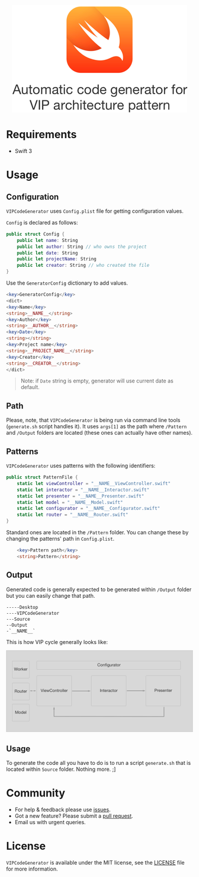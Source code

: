 <p align="center">
  <img src ="https://raw.githubusercontent.com/Athlee/VIPCodeGenerator/master/Assets/logo.png" />
</p>

# Requirements
- Swift 3 

# Usage

## Configuration

`VIPCodeGenerator` uses `Config.plist` file for getting configuration values. 

`Config` is declared as follows:

```swift
public struct Config {
    public let name: String
    public let author: String // who owns the project
    public let date: String
    public let projectName: String
    public let creator: String // who created the file
}
```

Use the `GeneratorConfig` dictionary to add values. 

```php
<key>GeneratorConfig</key>
<dict>
<key>Name</key>
<string>__NAME__</string>
<key>Author</key>
<string>__AUTHOR__</string>
<key>Date</key>
<string></string>
<key>Project name</key>
<string>__PROJECT_NAME__</string>
<key>Creator</key>
<string>__CREATOR__</string>
</dict>
```

> Note: if `Date` string is empty, generator will use current date as default.

## Path

Please, note, that `VIPCodeGenerator` is being run via command line tools (`generate.sh` script handles it). It uses `args[1]` as the path where `/Pattern` and `/Output` folders are located (these ones can actually have other names). 

## Patterns

`VIPCodeGenerator` uses patterns with the following identifiers: 

```swift 
public struct PatternFile {
    static let viewController = "__NAME__ViewController.swift"
    static let interactor = "__NAME__Interactor.swift"
    static let presenter = "__NAME__Presenter.swift"
    static let model = "__NAME__Model.swift"
    static let configurator = "__NAME__Configurator.swift"
    static let router = "__NAME__Router.swift"
}
```

Standard ones are located in the `/Pattern` folder. You can change these by changing the patterns' path in `Config.plist`.

```php
	<key>Pattern path</key>
	<string>Pattern</string>
```

## Output

Generated code is generally expected to be generated within `/Output` folder but you can easily change that path.

```
-----Desktop
----VIPCodeGenerator
---Source
--Output
-`__NAME__`
```

This is how VIP cycle generally looks like: 

<p align="center">
  <img src ="https://raw.githubusercontent.com/Athlee/VIPCodeGenerator/master/Assets/VIP%20Scheme.png" />
</p>


## Usage

To generate the code all you have to do is to run a script `generate.sh` that is located within `Source` folder. Nothing more. ;]

# Community
* For help & feedback please use [issues](https://github.com/Athlee/VIPCodeGenerator/issues).
* Got a new feature? Please submit a [pull request](https://github.com/Athlee/VIPCodeGenerator/pulls).
* Email us with urgent queries. 

# License
`VIPCodeGenerator` is available under the MIT license, see the [LICENSE](https://github.com/Athlee/VIPCodeGenerator/blob/master/LICENSE) file for more information.
